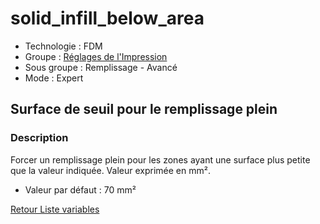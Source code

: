 # solid_infill_below_area

* Technologie : FDM
* Groupe : [Réglages de l'Impression](../print_settings/print_settings.md)
* Sous groupe : Remplissage - Avancé
* Mode : Expert

## Surface de seuil pour le remplissage plein

### Description

Forcer un remplissage plein pour les zones ayant une surface plus petite que la valeur indiquée. Valeur exprimée en mm².


* Valeur par défaut : 70 mm²

[Retour Liste variables](variable_list.md)